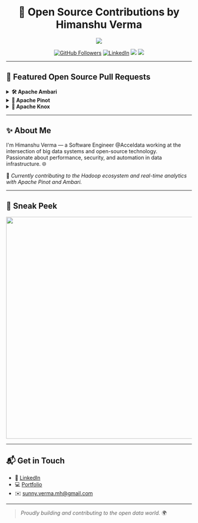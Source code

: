 <h1 align="center">🚀 Open Source Contributions by Himanshu Verma</h1>

<p align="center">
  <img src="https://readme-typing-svg.herokuapp.com?font=Fira+Code&size=24&pause=1000&color=0C90F1&center=true&vCenter=true&width=680&lines=Big+Data+Engineer+%7C+Open+Source+Contributor;Cloud+Infra+%7C+Apache+Projects;Real-Time+Analytics+%7C+DevOps+%7C+Security" />
</p>


<p align="center">
  <a href="https://github.com/userhimanshuverma"><img src="https://img.shields.io/github/followers/userhimanshuverma?label=GitHub&style=social" alt="GitHub Followers"></a>
  <a href="https://www.linkedin.com/in/himanshu-verma-822a07286/"><img src="https://img.shields.io/badge/Connect-blue?style=flat&logo=linkedin" alt="LinkedIn"></a>
  <a href="mailto:sunny.verma.mh@gmail.com"><img src="https://img.shields.io/badge/Email-sunny.verma.mh@gmail.com-red?style=flat&logo=gmail"></a>
  <a href="https://my-portfolio-hjc34xvct-himanshu-vermas-projects-3372ad27.vercel.app/"><img src="https://img.shields.io/badge/Portfolio-Visit-blueviolet?style=flat&logo=vercel"></a>
</p>

---

## 📂 Featured Open Source Pull Requests

<details>
  <summary><strong>🛠 Apache Ambari</strong></summary>

- ✅ Resolved HBase shell logging issue in Apache Ambari  
  🔗 [Apache Ambari PR #3835](https://github.com/apache/ambari/pull/3835)
</details>

<details>
  <summary><strong>🧃 Apache Pinot</strong></summary>

- ✅ PINOT-17: Fix baseURL for Knox Gateway compatibility  
  🔗 [Apache Pinot PR #15596](https://github.com/apache/pinot/pull/15596)  

- ✅ Fix Swagger UI redirect issue by preserving Knox gateway path  
  🔗 [Apache Pinot PR #15707](https://github.com/apache/pinot/pull/15707)  

- ✅ Improve Swagger UI compatibility with Knox by resolving 404s  
  🔗 [Apache Pinot PR #15728](https://github.com/apache/pinot/pull/15728)
</details>

<details>
  <summary><strong>🔐 Apache Knox</strong></summary>

- ✅ Added Apache Pinot integration support  
  🔗 [Apache Knox PR #1034](https://github.com/apache/knox/pull/1034)
</details>

---

## ✨ About Me

I'm Himanshu Verma — a Software Engineer @Acceldata working at the intersection of big data systems and open-source technology.  
Passionate about performance, security, and automation in data infrastructure. 🌐

🧠 *Currently contributing to the Hadoop ecosystem and real-time analytics with Apache Pinot and Ambari.*

---

## 📸 Sneak Peek 

<p align="center">
  <img src="https://media.giphy.com/media/du3J3cXyzhj75IOgvA/giphy.gif" width="600" />
</p>

---

## 📬 Get in Touch

- 🔗 [LinkedIn](https://www.linkedin.com/in/himanshu-verma-822a07286/)
- 💻 [Portfolio](https://my-portfolio-nilhiq80m-himanshu-vermas-projects-3372ad27.vercel.app/)
- ✉️ sunny.verma.mh@gmail.com

---

> _Proudly building and contributing to the open data world._ 🌍
